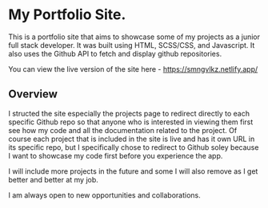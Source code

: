 # My Portfolio Site. 

This is a portfolio site that aims to showcase some of my projects as a junior full stack developer. It was built using HTML, SCSS/CSS, and Javascript. It also uses the Github API to fetch and display github repositories.

You can view the live version of the site here - https://smngvlkz.netlify.app/

## Overview

I structed the site especially the projects page to redirect directly to each specific Github repo so that anyone who is interested in viewing them first see how my code and all the documentation related to the project.
Of course each project that is included in the site is live and has it own URL in its specific repo, but I specifically chose to redirect to Github soley because I want to showcase my code first before you experience the app.

I will include more projects in the future and some I will also remove as I get better and better at my job.

I am always open to new opportunities and collaborations. 
